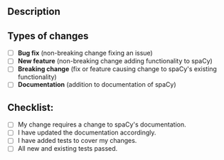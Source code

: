 <!--- Provide a general summary of your changes in the Title -->

## Description
<!--- Use this section to describe your changes and how they're affecting the code. -->
<!-- If your changes required testing, include information about the testing environment and the tests you ran. -->


## Types of changes
<!--- What types of changes does your code introduce? Put an `x` in all applicable boxes.: -->
- [ ] **Bug fix** (non-breaking change fixing an issue)
- [ ] **New feature** (non-breaking change adding functionality to spaCy)
- [ ] **Breaking change** (fix or feature causing change to spaCy's existing functionality)
- [ ] **Documentation** (addition to documentation of spaCy)

## Checklist:
<!--- Go over all the following points, and put an `x` in all applicable boxes.: -->
- [ ] My change requires a change to spaCy's documentation.
- [ ] I have updated the documentation accordingly.
- [ ] I have added tests to cover my changes.
- [ ] All new and existing tests passed.

